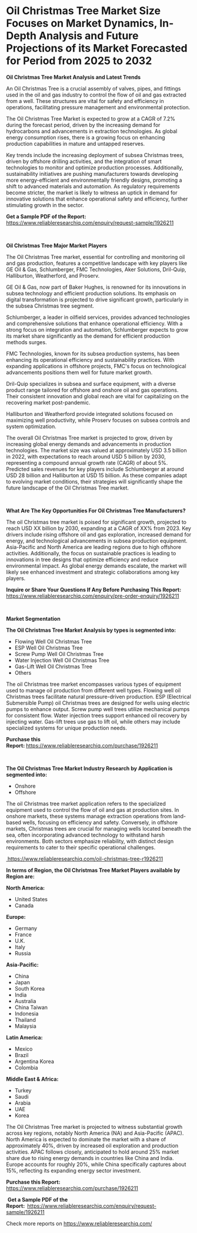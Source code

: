 <p><h1>Oil Christmas Tree Market Size Focuses on Market Dynamics, In-Depth Analysis and Future Projections of its Market Forecasted for Period from 2025 to 2032</h1></p><p><strong>Oil Christmas Tree Market Analysis and Latest Trends</strong></p>
<p><p>An Oil Christmas Tree is a crucial assembly of valves, pipes, and fittings used in the oil and gas industry to control the flow of oil and gas extracted from a well. These structures are vital for safety and efficiency in operations, facilitating pressure management and environmental protection.</p><p>The Oil Christmas Tree Market is expected to grow at a CAGR of 7.2% during the forecast period, driven by the increasing demand for hydrocarbons and advancements in extraction technologies. As global energy consumption rises, there is a growing focus on enhancing production capabilities in mature and untapped reserves. </p><p>Key trends include the increasing deployment of subsea Christmas trees, driven by offshore drilling activities, and the integration of smart technologies to monitor and optimize production processes. Additionally, sustainability initiatives are pushing manufacturers towards developing more energy-efficient and environmentally friendly designs, promoting a shift to advanced materials and automation. As regulatory requirements become stricter, the market is likely to witness an uptick in demand for innovative solutions that enhance operational safety and efficiency, further stimulating growth in the sector.</p></p>
<p><strong>Get a Sample PDF of the Report:&nbsp;</strong> <a href="https://www.reliableresearchiq.com/enquiry/request-sample/1926211?utm_campaign=1842&utm_medium=2&utm_source=Github&utm_content=ia&utm_term=15012025&utm_id=oil-christmas-tree">https://www.reliableresearchiq.com/enquiry/request-sample/1926211</a></p>
<p>&nbsp;</p>
<p><strong>Oil Christmas Tree Major Market Players</strong></p>
<p><p>The Oil Christmas Tree market, essential for controlling and monitoring oil and gas production, features a competitive landscape with key players like GE Oil & Gas, Schlumberger, FMC Technologies, Aker Solutions, Dril-Quip, Halliburton, Weatherford, and Proserv. </p><p>GE Oil & Gas, now part of Baker Hughes, is renowned for its innovations in subsea technology and efficient production solutions. Its emphasis on digital transformation is projected to drive significant growth, particularly in the subsea Christmas tree segment.</p><p>Schlumberger, a leader in oilfield services, provides advanced technologies and comprehensive solutions that enhance operational efficiency. With a strong focus on integration and automation, Schlumberger expects to grow its market share significantly as the demand for efficient production methods surges.</p><p>FMC Technologies, known for its subsea production systems, has been enhancing its operational efficiency and sustainability practices. With expanding applications in offshore projects, FMC's focus on technological advancements positions them well for future market growth.</p><p>Dril-Quip specializes in subsea and surface equipment, with a diverse product range tailored for offshore and onshore oil and gas operations. Their consistent innovation and global reach are vital for capitalizing on the recovering market post-pandemic.</p><p>Halliburton and Weatherford provide integrated solutions focused on maximizing well productivity, while Proserv focuses on subsea controls and system optimization.</p><p>The overall Oil Christmas Tree market is projected to grow, driven by increasing global energy demands and advancements in production technologies. The market size was valued at approximately USD 3.5 billion in 2022, with expectations to reach around USD 5 billion by 2030, representing a compound annual growth rate (CAGR) of about 5%. Predicted sales revenues for key players include Schlumberger at around USD 28 billion and Halliburton at USD 15 billion. As these companies adapt to evolving market conditions, their strategies will significantly shape the future landscape of the Oil Christmas Tree market.</p></p>
<p>&nbsp;</p>
<p><strong>What Are The Key Opportunities For Oil Christmas Tree Manufacturers?</strong></p>
<p><p>The oil Christmas tree market is poised for significant growth, projected to reach USD XX billion by 2030, expanding at a CAGR of XX% from 2023. Key drivers include rising offshore oil and gas exploration, increased demand for energy, and technological advancements in subsea production equipment. Asia-Pacific and North America are leading regions due to high offshore activities. Additionally, the focus on sustainable practices is leading to innovations in tree designs that optimize efficiency and reduce environmental impact. As global energy demands escalate, the market will likely see enhanced investment and strategic collaborations among key players.</p></p>
<p><strong>Inquire or Share Your Questions If Any Before Purchasing This Report:</strong> <a href="https://www.reliableresearchiq.com/enquiry/pre-order-enquiry/1926211?utm_campaign=1842&utm_medium=2&utm_source=Github&utm_content=ia&utm_term=15012025&utm_id=oil-christmas-tree">https://www.reliableresearchiq.com/enquiry/pre-order-enquiry/1926211</a></p>
<p>&nbsp;</p>
<p><strong>Market Segmentation</strong></p>
<p><strong>The Oil Christmas Tree Market Analysis by types is segmented into:</strong></p>
<p><ul><li>Flowing Well Oil Christmas Tree</li><li>ESP Well Oil Christmas Tree</li><li>Screw Pump Well Oil Christmas Tree</li><li>Water Injection Well Oil Christmas Tree</li><li>Gas-Lift Well Oil Christmas Tree</li><li>Others</li></ul></p>
<p><p>The oil Christmas tree market encompasses various types of equipment used to manage oil production from different well types. Flowing well oil Christmas trees facilitate natural pressure-driven production. ESP (Electrical Submersible Pump) oil Christmas trees are designed for wells using electric pumps to enhance output. Screw pump well trees utilize mechanical pumps for consistent flow. Water injection trees support enhanced oil recovery by injecting water. Gas-lift trees use gas to lift oil, while others may include specialized systems for unique production needs.</p></p>
<p><strong>Purchase this Report:&nbsp;</strong><a href="https://www.reliableresearchiq.com/purchase/1926211?utm_campaign=1842&utm_medium=2&utm_source=Github&utm_content=ia&utm_term=15012025&utm_id=oil-christmas-tree">https://www.reliableresearchiq.com/purchase/1926211</a></p>
<p>&nbsp;</p>
<p><strong>The Oil Christmas Tree Market Industry Research by Application is segmented into:</strong></p>
<p><ul><li>Onshore</li><li>Offshore</li></ul></p>
<p><p>The oil Christmas tree market application refers to the specialized equipment used to control the flow of oil and gas at production sites. In onshore markets, these systems manage extraction operations from land-based wells, focusing on efficiency and safety. Conversely, in offshore markets, Christmas trees are crucial for managing wells located beneath the sea, often incorporating advanced technology to withstand harsh environments. Both sectors emphasize reliability, with distinct design requirements to cater to their specific operational challenges.</p></p>
<p><a href="https://www.reliableresearchiq.com/oil-christmas-tree-r1926211?utm_campaign=1842&utm_medium=2&utm_source=Github&utm_content=ia&utm_term=15012025&utm_id=oil-christmas-tree">&nbsp;https://www.reliableresearchiq.com/oil-christmas-tree-r1926211</a></p>
<p><strong>In terms of Region, the Oil Christmas Tree Market Players available by Region are:</strong></p>
<p>
    <p> <strong> North America: </strong>
        <ul>
            <li>United States</li>
            <li>Canada</li>
        </ul>
        </p> 
    <p> <strong> Europe: </strong>
        <ul>
            <li>Germany</li>
            <li>France</li>
            <li>U.K.</li>
            <li>Italy</li>
            <li>Russia</li>
        </ul>
        </p> 
    <p> <strong> Asia-Pacific: </strong>
        <ul>
            <li>China</li>
            <li>Japan</li>
            <li>South Korea</li>
            <li>India</li>
            <li>Australia</li>
            <li>China Taiwan</li>
            <li>Indonesia</li>
            <li>Thailand</li>
            <li>Malaysia</li>
        </ul>
        </p> 
    <p> <strong> Latin America: </strong>
        <ul>
            <li>Mexico</li>
            <li>Brazil</li>
            <li>Argentina Korea</li>
            <li>Colombia</li>
        </ul>
        </p> 
    <p> <strong> Middle East & Africa: </strong>
        <ul>
            <li>Turkey</li>
            <li>Saudi</li>
            <li>Arabia</li>
            <li>UAE</li>
            <li>Korea</li>
        </ul>
    </p>
    </p>
<p><p>The Oil Christmas Tree market is projected to witness substantial growth across key regions, notably North America (NA) and Asia-Pacific (APAC). North America is expected to dominate the market with a share of approximately 40%, driven by increased oil exploration and production activities. APAC follows closely, anticipated to hold around 25% market share due to rising energy demands in countries like China and India. Europe accounts for roughly 20%, while China specifically captures about 15%, reflecting its expanding energy sector investment.</p></p>
<p><strong>Purchase this Report: </strong><a href="https://www.reliableresearchiq.com/purchase/1926211?utm_campaign=1842&utm_medium=2&utm_source=Github&utm_content=ia&utm_term=15012025&utm_id=oil-christmas-tree">https://www.reliableresearchiq.com/purchase/1926211</a></p>
<p>&nbsp;<strong>Get a Sample PDF of the Report:&nbsp;&nbsp;</strong><a href="https://www.reliableresearchiq.com/enquiry/request-sample/1926211?utm_campaign=1842&utm_medium=2&utm_source=Github&utm_content=ia&utm_term=15012025&utm_id=oil-christmas-tree">https://www.reliableresearchiq.com/enquiry/request-sample/1926211</a></p>
<p><strong></strong></p>
<p>Check more reports on <a href="https://www.reliableresearchiq.com/?utm_campaign=1842&utm_medium=2&utm_source=Github&utm_content=ia&utm_term=15012025&utm_id=oil-christmas-tree">https://www.reliableresearchiq.com/</a></p>